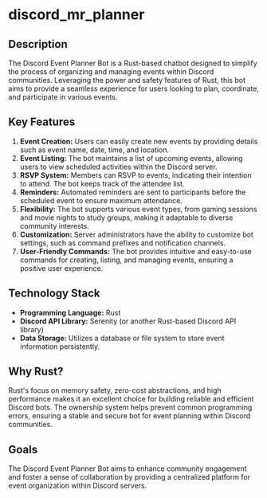 # discord_mr_planner

## Description

The Discord Event Planner Bot is a Rust-based chatbot designed to simplify the process of organizing and managing events within Discord communities. Leveraging the power and safety features of Rust, this bot aims to provide a seamless experience for users looking to plan, coordinate, and participate in various events.

## Key Features

1. **Event Creation:** Users can easily create new events by providing details such as event name, date, time, and location.
2. **Event Listing:** The bot maintains a list of upcoming events, allowing users to view scheduled activities within the Discord server.
3. **RSVP System:** Members can RSVP to events, indicating their intention to attend. The bot keeps track of the attendee list.
4. **Reminders:** Automated reminders are sent to participants before the scheduled event to ensure maximum attendance.
5. **Flexibility:** The bot supports various event types, from gaming sessions and movie nights to study groups, making it adaptable to diverse community interests.
6. **Customization:** Server administrators have the ability to customize bot settings, such as command prefixes and notification channels.
7. **User-Friendly Commands:** The bot provides intuitive and easy-to-use commands for creating, listing, and managing events, ensuring a positive user experience.

## Technology Stack

- **Programming Language:** Rust
- **Discord API Library:** Serenity (or another Rust-based Discord API library)
- **Data Storage:** Utilizes a database or file system to store event information persistently.

## Why Rust?

Rust's focus on memory safety, zero-cost abstractions, and high performance makes it an excellent choice for building reliable and efficient Discord bots. The ownership system helps prevent common programming errors, ensuring a stable and secure bot for event planning within Discord communities.

## Goals

The Discord Event Planner Bot aims to enhance community engagement and foster a sense of collaboration by providing a centralized platform for event organization within Discord servers.
